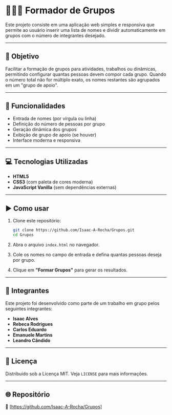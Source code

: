 # 🧑‍🤝‍🧑 Formador de Grupos

Este projeto consiste em uma aplicação web simples e responsiva que permite ao usuário inserir uma lista de nomes e dividir automaticamente em grupos com o número de integrantes desejado.

---

## 🎯 Objetivo

Facilitar a formação de grupos para atividades, trabalhos ou dinâmicas, permitindo configurar quantas pessoas devem compor cada grupo. Quando o número total não for múltiplo exato, os nomes restantes são agrupados em um "grupo de apoio".

---

## 🚀 Funcionalidades

- Entrada de nomes (por vírgula ou linha)
- Definição do número de pessoas por grupo
- Geração dinâmica dos grupos
- Exibição de grupo de apoio (se houver)
- Interface moderna e responsiva

---

## 💻 Tecnologias Utilizadas

- **HTML5**
- **CSS3** (com paleta de cores moderna)
- **JavaScript Vanilla** (sem dependências externas)

---

## ▶️ Como usar

1. Clone este repositório:
   ```bash
   git clone https://github.com/Isaac-A-Rocha/Grupos.git
   cd Grupos
   ```

2. Abra o arquivo `index.html` no navegador.

3. Cole os nomes no campo de entrada e defina quantas pessoas deseja por grupo.

4. Clique em **"Formar Grupos"** para gerar os resultados.

---

## 👥 Integrantes

Este projeto foi desenvolvido como parte de um trabalho em grupo pelos seguintes integrantes:

- **Isaac Alves**
- **Rebeca Rodrigues**
- **Carlos Eduardo**
- **Emanuele Martins**
- **Leandro Cândido**

---

## 📄 Licença

Distribuído sob a Licença MIT. Veja `LICENSE` para mais informações.

---

## 🌐 Repositório

🔗 [https://github.com/Isaac-A-Rocha/Grupos]
